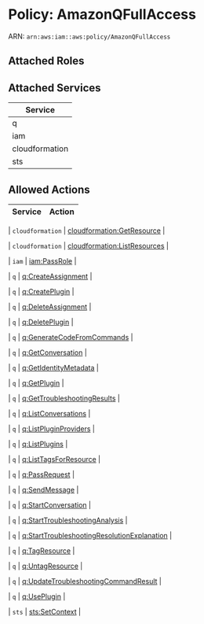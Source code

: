 # Policy: AmazonQFullAccess

ARN: `arn:aws:iam::aws:policy/AmazonQFullAccess`

## Attached Roles

## Attached Services

| Service |
|---------|
| q |
| iam |
| cloudformation |
| sts |

## Allowed Actions

| Service | Action |
|:-------:|--------|

| `cloudformation` | [cloudformation:GetResource](../actions.md#cloudformation:getresource) |

| `cloudformation` | [cloudformation:ListResources](../actions.md#cloudformation:listresources) |

| `iam` | [iam:PassRole](../actions.md#iam:passrole) |

| `q` | [q:CreateAssignment](../actions.md#q:createassignment) |

| `q` | [q:CreatePlugin](../actions.md#q:createplugin) |

| `q` | [q:DeleteAssignment](../actions.md#q:deleteassignment) |

| `q` | [q:DeletePlugin](../actions.md#q:deleteplugin) |

| `q` | [q:GenerateCodeFromCommands](../actions.md#q:generatecodefromcommands) |

| `q` | [q:GetConversation](../actions.md#q:getconversation) |

| `q` | [q:GetIdentityMetadata](../actions.md#q:getidentitymetadata) |

| `q` | [q:GetPlugin](../actions.md#q:getplugin) |

| `q` | [q:GetTroubleshootingResults](../actions.md#q:gettroubleshootingresults) |

| `q` | [q:ListConversations](../actions.md#q:listconversations) |

| `q` | [q:ListPluginProviders](../actions.md#q:listpluginproviders) |

| `q` | [q:ListPlugins](../actions.md#q:listplugins) |

| `q` | [q:ListTagsForResource](../actions.md#q:listtagsforresource) |

| `q` | [q:PassRequest](../actions.md#q:passrequest) |

| `q` | [q:SendMessage](../actions.md#q:sendmessage) |

| `q` | [q:StartConversation](../actions.md#q:startconversation) |

| `q` | [q:StartTroubleshootingAnalysis](../actions.md#q:starttroubleshootinganalysis) |

| `q` | [q:StartTroubleshootingResolutionExplanation](../actions.md#q:starttroubleshootingresolutionexplanation) |

| `q` | [q:TagResource](../actions.md#q:tagresource) |

| `q` | [q:UntagResource](../actions.md#q:untagresource) |

| `q` | [q:UpdateTroubleshootingCommandResult](../actions.md#q:updatetroubleshootingcommandresult) |

| `q` | [q:UsePlugin](../actions.md#q:useplugin) |

| `sts` | [sts:SetContext](../actions.md#sts:setcontext) |
